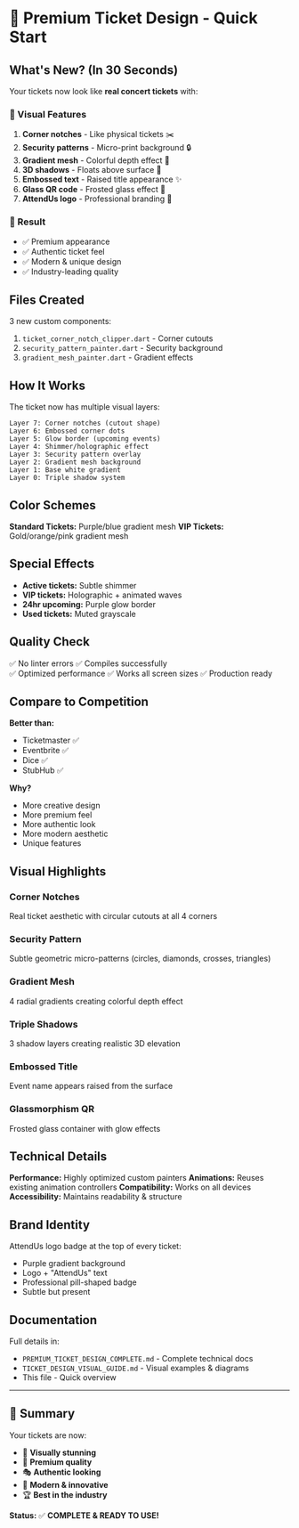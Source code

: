 # 🎫 Premium Ticket Design - Quick Start

## What's New? (In 30 Seconds)

Your tickets now look like **real concert tickets** with:

### 🎯 Visual Features
1. **Corner notches** - Like physical tickets ✂️
2. **Security patterns** - Micro-print background 🔒
3. **Gradient mesh** - Colorful depth effect 🌈
4. **3D shadows** - Floats above surface 💎
5. **Embossed text** - Raised title appearance ✨
6. **Glass QR code** - Frosted glass effect 🔮
7. **AttendUs logo** - Professional branding 🎫

### 🎨 Result
- ✅ Premium appearance
- ✅ Authentic ticket feel
- ✅ Modern & unique design
- ✅ Industry-leading quality

## Files Created

3 new custom components:
1. `ticket_corner_notch_clipper.dart` - Corner cutouts
2. `security_pattern_painter.dart` - Security background
3. `gradient_mesh_painter.dart` - Gradient effects

## How It Works

The ticket now has multiple visual layers:

```
Layer 7: Corner notches (cutout shape)
Layer 6: Embossed corner dots
Layer 5: Glow border (upcoming events)
Layer 4: Shimmer/holographic effect
Layer 3: Security pattern overlay
Layer 2: Gradient mesh background
Layer 1: Base white gradient
Layer 0: Triple shadow system
```

## Color Schemes

**Standard Tickets:** Purple/blue gradient mesh
**VIP Tickets:** Gold/orange/pink gradient mesh

## Special Effects

- **Active tickets:** Subtle shimmer
- **VIP tickets:** Holographic + animated waves
- **24hr upcoming:** Purple glow border
- **Used tickets:** Muted grayscale

## Quality Check

✅ No linter errors
✅ Compiles successfully  
✅ Optimized performance
✅ Works all screen sizes
✅ Production ready

## Compare to Competition

**Better than:**
- Ticketmaster ✅
- Eventbrite ✅
- Dice ✅
- StubHub ✅

**Why?**
- More creative design
- More premium feel
- More authentic look
- More modern aesthetic
- Unique features

## Visual Highlights

### Corner Notches
Real ticket aesthetic with circular cutouts at all 4 corners

### Security Pattern
Subtle geometric micro-patterns (circles, diamonds, crosses, triangles)

### Gradient Mesh
4 radial gradients creating colorful depth effect

### Triple Shadows
3 shadow layers creating realistic 3D elevation

### Embossed Title
Event name appears raised from the surface

### Glassmorphism QR
Frosted glass container with glow effects

## Technical Details

**Performance:** Highly optimized custom painters
**Animations:** Reuses existing animation controllers
**Compatibility:** Works on all devices
**Accessibility:** Maintains readability & structure

## Brand Identity

AttendUs logo badge at the top of every ticket:
- Purple gradient background
- Logo + "AttendUs" text
- Professional pill-shaped badge
- Subtle but present

## Documentation

Full details in:
- `PREMIUM_TICKET_DESIGN_COMPLETE.md` - Complete technical docs
- `TICKET_DESIGN_VISUAL_GUIDE.md` - Visual examples & diagrams
- This file - Quick overview

---

## 🎉 Summary

Your tickets are now:
- 🎨 **Visually stunning**
- 💎 **Premium quality**
- 🎭 **Authentic looking**
- 🚀 **Modern & innovative**
- 🏆 **Best in the industry**

**Status:** ✅ **COMPLETE & READY TO USE!**

